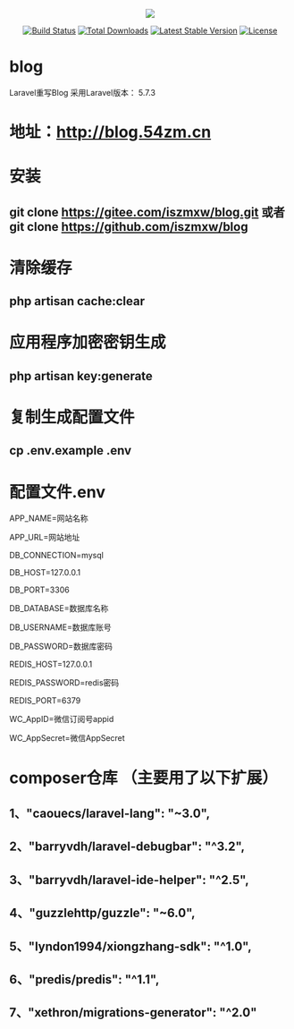 <p align="center"><img src="https://laravel.com/assets/img/components/logo-laravel.svg"></p>

<p align="center">
<a href="https://travis-ci.org/laravel/framework"><img src="https://travis-ci.org/laravel/framework.svg" alt="Build Status"></a>
<a href="https://packagist.org/packages/laravel/framework"><img src="https://poser.pugx.org/laravel/framework/d/total.svg" alt="Total Downloads"></a>
<a href="https://packagist.org/packages/laravel/framework"><img src="https://poser.pugx.org/laravel/framework/v/stable.svg" alt="Latest Stable Version"></a>
<a href="https://packagist.org/packages/laravel/framework"><img src="https://poser.pugx.org/laravel/framework/license.svg" alt="License"></a>
</p>

# blog
Laravel重写Blog   采用Laravel版本： 5.7.3 
######
# 地址：http://blog.54zm.cn

# 安装
## git clone https://gitee.com/iszmxw/blog.git 或者 git clone https://github.com/iszmxw/blog
# 清除缓存
## php artisan cache:clear
# 应用程序加密密钥生成
## php artisan key:generate
# 复制生成配置文件
## cp .env.example .env

# 配置文件.env
APP_NAME=网站名称

APP_URL=网站地址

DB_CONNECTION=mysql

DB_HOST=127.0.0.1

DB_PORT=3306

DB_DATABASE=数据库名称

DB_USERNAME=数据库账号

DB_PASSWORD=数据库密码

REDIS_HOST=127.0.0.1

REDIS_PASSWORD=redis密码

REDIS_PORT=6379

WC_AppID=微信订阅号appid

WC_AppSecret=微信AppSecret

# composer仓库 （主要用了以下扩展）
## 1、"caouecs/laravel-lang": "~3.0",
## 2、"barryvdh/laravel-debugbar": "^3.2",
## 3、"barryvdh/laravel-ide-helper": "^2.5",
## 4、"guzzlehttp/guzzle": "~6.0",
## 5、"lyndon1994/xiongzhang-sdk": "^1.0",
## 6、"predis/predis": "^1.1",
## 7、"xethron/migrations-generator": "^2.0"
